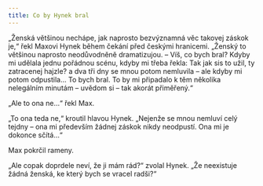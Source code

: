 ```yaml
---
title: Co by Hynek bral
---
```


„Ženská většinou nechápe, jak naprosto bezvýznamná věc takovej záskok je,“ řekl Maxovi Hynek během čekání před českými hranicemi. „Ženský to většinou naprosto neodůvodněně dramatizujou. – Víš, co bych bral? Kdyby mi udělala jednu pořádnou scénu, kdyby mi třeba řekla: Tak jak sis to užil, ty zatracenej hajzle? a dva tři dny se mnou potom nemluvila – ale kdyby mi potom odpustila… To bych bral. To by mi připadalo k těm několika nelegálním minutám – uvědom si – tak akorát přiměřený.“

  

„Ale to ona ne…“ řekl Max.

„To ona teda ne,“ kroutil hlavou Hynek. „Nejenže se mnou nemluví celý tejdny – ona mi především žádnej záskok nikdy neodpustí. Ona mi je dokonce sčítá…“

Max pokrčil rameny.

„Ale copak doprdele neví, že ji mám rád?“ zvolal Hynek. „Že neexistuje žádná ženská, ke který bych se vracel radši?“
